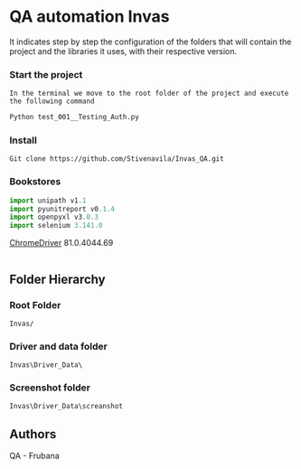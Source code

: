# QA automation Invas

It indicates step by step the configuration of the folders that will contain the 
project and the libraries it uses, with their respective version.

### Start the project
```
In the terminal we move to the root folder of the project and execute the following command
```
```bash
Python test_001__Testing_Auth.py
```
### Install
```
Git clone https://github.com/Stivenavila/Invas_QA.git
```
### Bookstores
```python
import unipath v1.1
import pyunitreport v0.1.4
import openpyxl v3.0.3
import selenium 3.141.0
```
[ChromeDriver](https://chromedriver.chromium.org/) 81.0.4044.69
```
```
## Folder Hierarchy 
### Root Folder 
```
Invas/
```
### Driver and data folder
```
Invas\Driver_Data\
```
### Screenshot folder
```
Invas\Driver_Data\screanshot
```
## Authors
QA - Frubana

